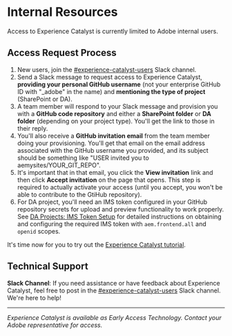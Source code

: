 # Internal Resources

Access to Experience Catalyst is currently limited to Adobe internal users.

## Access Request Process

1. New users, join the [#experience-catalyst-users](https://adobe.enterprise.slack.com/archives/experience-catalyst-users) Slack channel.
2. Send a Slack message to request access to Experience Catalyst, **providing your personal GitHub username** (not your enterprise GitHub ID with "_adobe" in the name) and **mentioning the type of project** (SharePoint or DA).
3. A team member will respond to your Slack message and provision you with a **GitHub code repository** and either a **SharePoint folder** or **DA folder** (depending on your project type). You'll get the link to those in their reply.
4. You'll also receive a **GitHub invitation email** from the team member doing your provisioning. You'll get that email on the email address associated with the GitHub username you provided, and its subject should be something like "USER invited you to aemysites/YOUR_GIT_REPO".
5. It's important that in that email, you click the **View invitation** link and then click **Accept invitation** on the page that opens. This step is required to actually activate your access (until you accept, you won't be able to contribute to the GtiHub repository).
6. For DA project, you'll need an IMS token configured in your GitHub repository secrets for upload and preview functionality to work properly. See [DA Projects: IMS Token Setup](da-ims-token-setup.md) for detailed instructions on obtaining and configuring the required IMS token with `aem.frontend.all` and `openid` scopes.

It's time now for you to try out the [Experience Catalyst tutorial](tutorial.md).

## Technical Support

**Slack Channel**: If you need assistance or have feedback about Experience Catalyst, feel free to post in the [#experience-catalyst-users](https://adobe.enterprise.slack.com/archives/experience-catalyst-users) Slack channel. We're here to help!

---

*Experience Catalyst is available as Early Access Technology. Contact your Adobe representative for access.*
